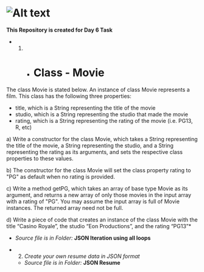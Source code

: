 # ![Alt text](https://miro.medium.com/v2/resize:fit:720/format:webp/1*brNskubmnOlmH7v1BkEStA.png)

**This Repository is created for Day 6 Task**

+ 1. * # Class - Movie

The class Movie is stated below.
An instance of class Movie represents a film.
This class has the following three properties:

- title, which is a String representing the title of the movie
- studio, which is a String representing the studio that made the movie
- rating, which is a String representing the rating of the movie (i.e. PG­13, R, etc)

a) Write a constructor for the class Movie, which takes a String representing the title of the movie, a String representing the studio, and a String representing the rating as its arguments, and sets the respective class properties to these values.

b) The constructor for the class Movie will set the class property rating to "PG" as default when no rating is provided.

c) Write a method getPG, which takes an array of base type Movie as its argument, and returns a new array of only those movies in the input array with a rating of "PG". You may assume the input array is full of Movie instances. The returned array need not be full.

d) Write a piece of code that creates an instance of the class Movie with the title “Casino Royale”, the studio “Eon Productions”, and the rating “PG­13”*

   + *Source file is in Folder:* **JSON Iteration using all loops**


+ 2. *Create your own resume data in JSON format*
  
    + *Source file is in Folder:* **JSON Resume**